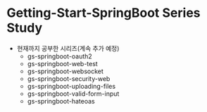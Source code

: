 # Getting-Start-SpringBoot Series Study

- 현재까지 공부한 시리즈(계속 추가 예정)
    - gs-springboot-oauth2
    - gs-springboot-web-test
    - gs-springboot-websocket
    - gs-springboot-security-web
    - gs-springboot-uploading-files
    - gs-springboot-valid-form-input
    - gs-springboot-hateoas
    